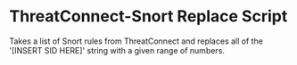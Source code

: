 # ThreatConnect-Snort Replace Script
Takes a list of Snort rules from ThreatConnect and replaces all of the '[INSERT SID HERE]' string with a given range of numbers. 
